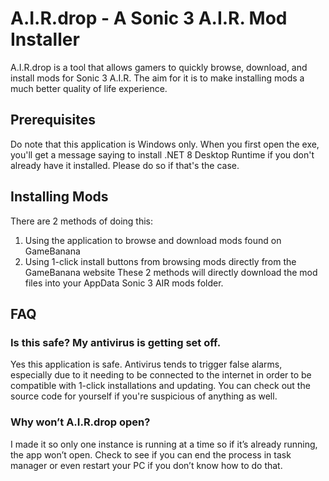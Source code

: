 # A.I.R.drop - A Sonic 3 A.I.R. Mod Installer
A.I.R.drop is a tool that allows gamers to quickly browse, download, and install mods for Sonic 3 A.I.R. The aim for it is to make installing mods a much better quality of life experience.

## Prerequisites
Do note that this application is Windows only. When you first open the exe, you'll get a message saying to install .NET 8 Desktop Runtime if you don't already have it installed. Please do so if that's the case.

## Installing Mods
There are 2 methods of doing this:
1. Using the application to browse and download mods found on GameBanana
2. Using 1-click install buttons from browsing mods directly from the GameBanana website
These 2 methods will directly download the mod files into your AppData Sonic 3 AIR mods folder.

## FAQ
### Is this safe? My antivirus is getting set off.
Yes this application is safe. Antivirus tends to trigger false alarms, especially due to it needing to be connected to the internet in order to be compatible with 1-click installations and updating. You can check out the source code for yourself if you're suspicious of anything as well.

### Why won’t A.I.R.drop open?
I made it so only one instance is running at a time so if it’s already running, the app won’t open. Check to see if you can end the process in task manager or even restart your PC if you don’t know how to do that. 
